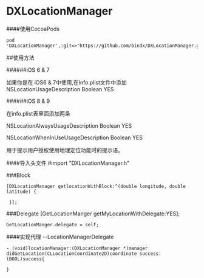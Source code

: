 # DXLocationManager


####使用CocoaPods
</p>

    pod 'DXLocationManager',:git=>"https://github.com/bindx/DXLocationManager.git"

##使用方法
<p></p>
######iOS 6 & 7

如果你是在 iOS6 & 7中使用,在Info.plist文件中添加NSLocationUsageDescription Boolean YES

######iOS 8 & 9

在info.plist表里面添加两条
<p>NSLocationAlwaysUsageDescription Boolean YES</p>
<p>NSLocationWhenInUseUsageDescription Boolean YES</p>
用于提示用户授权使用地理定位功能时的提示语。


####导入头文件 #import "DXLocationManager.h"

###Block

    [DXLocationManager getlocationWithBlock:^(double longitude, double latitude) {

     }];
     
###Delegate
    [GetLocationManger getMyLocationWithDelegate:YES];
      
    GetLocationManger.delegate = self;

####实现代理 --LocationManagerDelegate 


    - (void)locationManager:(DXLocationManager *)manager   didGetLocation(CLLocationCoordinate2D)coordinate success:(BOOL)success{
    
    }